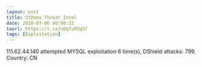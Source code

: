 ```yaml
---
layout: post
title: StDoms Threat Intel
date: 2018-07-06 00:00:22
tourl: https://t.co/nQqfuM3qSf
tags: [Exploitation]
---
```

111.62.44.140 attempted MYSQL exploitation 6 time(s), DShield attacks: 799, Country: CN